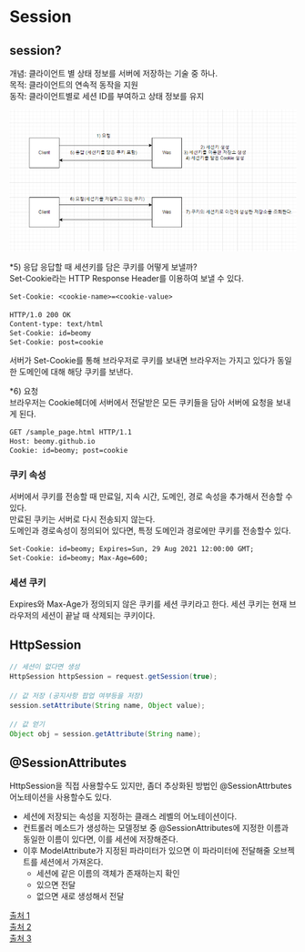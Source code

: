 # Session

## session?
개념: 클라이언트 별 상태 정보를 서버에 저장하는 기술 중 하나.   
목적: 클라이언트의 연속적 동작을 지원   
동작: 클라이언트별로 세션 ID를 부여하고 상태 정보를 유지   

![img.png](img.png)

*5) 응답
응답할 때 세션키를 담은 쿠키를 어떻게 보낼까?   
Set-Cookie라는 HTTP Response Header를 이용하여 보낼 수 있다.
```http request
Set-Cookie: <cookie-name>=<cookie-value>

HTTP/1.0 200 OK
Content-type: text/html
Set-Cookie: id=beomy
Set-Cookie: post=cookie
```
서버가 Set-Cookie를 통해 브라우저로 쿠키를 보내면 브라우저는 가지고 있다가 동일한 도메인에 대해 해당 쿠키를 보낸다.

*6) 요청   
브라우저는 Cookie헤더에 서버에서 전달받은 모든 쿠키들을 담아 서버에 요청을 보내게 된다.
```http request
GET /sample_page.html HTTP/1.1
Host: beomy.github.io
Cookie: id=beomy; post=cookie
```
### 쿠키 속성
서버에서 쿠키를 전송할 때 만료일, 지속 시간, 도메인, 경로 속성을 추가해서 전송할 수 있다.   
만료된 쿠키는 서버로 다시 전송되지 않는다.   
도메인과 경로속성이 정의되어 있다면, 특정 도메인과 경로에만 쿠키를 전송할수 있다.
```http request
Set-Cookie: id=beomy; Expires=Sun, 29 Aug 2021 12:00:00 GMT;
Set-Cookie: id=beomy; Max-Age=600;
```
### 세션 쿠키
Expires와 Max-Age가 정의되지 않은 쿠키를 세션 쿠키라고 한다.
세션 쿠키는 현재 브라우저의 세션이 끝날 때 삭제되는 쿠키이다.

## HttpSession
```java
// 세션이 없다면 생성
HttpSession httpSession = request.getSession(true);

// 값 저장 (공지사항 팝업 여부등을 저장)
session.setAttribute(String name, Object value);

// 값 얻기
Object obj = session.getAttribute(String name);

```
## @SessionAttributes
HttpSession을 직접 사용할수도 있지만, 좀더 추상화된 방법인  @SessionAttrbutes 어노테이션을 사용할수도 있다. 
- 세션에 저장되는 속성을 지정하는 클래스 레벨의 어노테이션이다.
- 컨트롤러 메소드가 생성하는 모델정보 중 @SessionAttributes에 지정한 이름과 동일한 이름이 있다면, 이를 세션에 저장해준다.
- 이후 ModelAttribute가 지정된 파라미터가 있으면 이 파라미터에 전달해줄 오브젝트를 세션에서 가져온다.
    - 세션에 같은 이름의 객체가 존재하는지 확인
    - 있으면 전달
    - 없으면 새로 생성해서 전달
    
[출처 1](http://www.tcpschool.com/php/php_cookieSession_session)   
[출처 2](https://sh77113.tistory.com/243)   
[출처 3](https://djlee118.tistory.com/40)